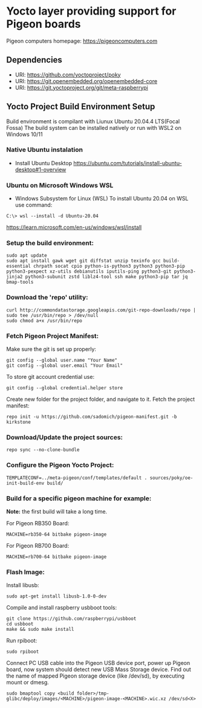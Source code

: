 # Yocto layer providing support for Pigeon boards
Pigeon computers homepage: https://pigeoncomputers.com

## Dependencies

* URI: https://github.com/yoctoproject/poky
* URI: https://git.openembedded.org/openembedded-core
* URI: https://git.yoctoproject.org/git/meta-raspberrypi

## Yocto Project Build Environment Setup
Build environment is compilant with Liunux Ubuntu 20.04.4 LTS(Focal Fossa)
The build system can be installed natively or run with WSL2 on Windows 10/11

### Native Ubuntu instalation
- Install Ubuntu Desktop
https://ubuntu.com/tutorials/install-ubuntu-desktop#1-overview

### Ubuntu on Microsoft Windows WSL
- Windows Subsystem for Linux (WSL)
To install Ubuntu 20.04 on WSL use command:
```shell
C:\> wsl --install -d Ubuntu-20.04
```
https://learn.microsoft.com/en-us/windows/wsl/install

### Setup the build environment:

```shell
sudo apt update
sudo apt install gawk wget git diffstat unzip texinfo gcc build-essential chrpath socat cpio python-is-python3 python3 python3-pip python3-pexpect xz-utils debianutils iputils-ping python3-git python3-jinja2 python3-subunit zstd liblz4-tool ssh make python3-pip tar jq bmap-tools
```

### Download the 'repo' utility:

```shell
curl http://commondatastorage.googleapis.com/git-repo-downloads/repo | sudo tee /usr/bin/repo > /dev/null
sudo chmod a+x /usr/bin/repo
```

### Fetch Pigeon Project Manifest:

Make sure the git is set up properly:
```shell
git config --global user.name "Your Name"
git config --global user.email "Your Email"
```

To store git account credential use:
```shell
git config --global credential.helper store
```

Create new folder for the project folder, and navigate to it.
Fetch the project manifest:
```shell
repo init -u https://github.com/sadomich/pigeon-manifest.git -b kirkstone
```

### Download/Update the project sources:
```shell
repo sync --no-clone-bundle
```

### Configure the Pigeon Yocto Project:
```shell
TEMPLATECONF=../meta-pigeon/conf/templates/default . sources/poky/oe-init-build-env build/
```

### Build for a specific pigeon machine for example:
**Note:** the first build will take a long time.

For Pigeon RB350 Board:
```shell
MACHINE=rb350-64 bitbake pigeon-image
```
For Pigeon RB700 Board:
```shell
MACHINE=rb700-64 bitbake pigeon-image
```

### Flash Image:
Install libusb:
```shell
sudo apt-get install libusb-1.0-0-dev
```

Compile and install raspberry usbboot tools:
```shell
git clone https://github.com/raspberrypi/usbboot
cd usbboot
make && sudo make install
```

Run rpiboot:
```shell
sudo rpiboot
```

Connect PC USB cable into the Pigeon USB device port, power up Pigeon board, now system should detect new USB Mass Storage device.
Find out the name of mapped Pigeon storage device (like /dev/sd<X>), by executing mount or dmesg.

```shell
sudo bmaptool copy <build folder>/tmp-glibc/deploy/images/<MACHINE>/pigeon-image-<MACHINE>.wic.xz /dev/sd<X>
```
